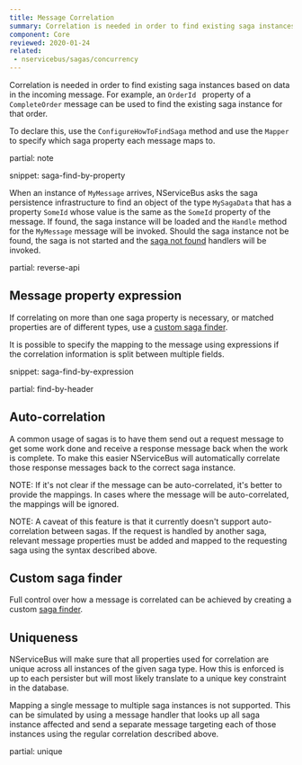 ```yaml
---
title: Message Correlation
summary: Correlation is needed in order to find existing saga instances based on data in the incoming message
component: Core
reviewed: 2020-01-24
related:
 - nservicebus/sagas/concurrency
---
```



Correlation is needed in order to find existing saga instances based on data in the incoming message. For example, an `OrderId ` property of a `CompleteOrder` message can be used to find the existing saga instance for that order.

To declare this, use the `ConfigureHowToFindSaga` method and use the `Mapper` to specify which saga property each message maps to.

partial: note

snippet: saga-find-by-property

When an instance of `MyMessage` arrives, NServiceBus asks the saga persistence infrastructure to find an object of the type `MySagaData` that has a property `SomeId` whose value is the same as the `SomeId` property of the message. If found, the saga instance will be loaded and the `Handle` method for the `MyMessage` message will be invoked. Should the saga instance not be found, the saga is not started and the [saga not found](saga-not-found.md) handlers will be invoked.

partial: reverse-api

## Message property expression

If correlating on more than one saga property is necessary, or matched properties are of different types, use a [custom saga finder](saga-finding.md).

It is possible to specify the mapping to the message using expressions if the correlation information is split between multiple fields.

snippet: saga-find-by-expression

partial: find-by-header


## Auto-correlation

A common usage of sagas is to have them send out a request message to get some work done and receive a response message back when the work is complete. To make this easier NServiceBus will automatically correlate those response messages back to the correct saga instance.

NOTE: If it's not clear if the message can be auto-correlated, it's better to provide the mappings. In cases where the message will be auto-correlated, the mappings will be ignored.

NOTE: A caveat of this feature is that it currently doesn't support auto-correlation between sagas. If the request is handled by another saga, relevant message properties must be added and mapped to the requesting saga using the syntax described above.


## Custom saga finder

Full control over how a message is correlated can be achieved by creating a custom [saga finder](/nservicebus/sagas/saga-finding.md).


## Uniqueness

NServiceBus will make sure that all properties used for correlation are unique across all instances of the given saga type. How this is enforced is up to each persister but will most likely translate to a unique key constraint in the database.

Mapping a single message to multiple saga instances is not supported. This can be simulated by using a message handler that looks up all saga instance affected and send a separate message targeting each of those instances using the regular correlation described above.

partial: unique